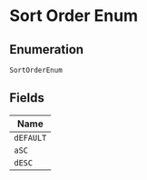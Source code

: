 
# Sort Order Enum

## Enumeration

`SortOrderEnum`

## Fields

| Name |
|  --- |
| `dEFAULT` |
| `aSC` |
| `dESC` |

